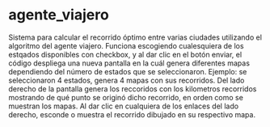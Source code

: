 # agente_viajero
 Sistema para calcular el recorrido óptimo entre varias ciudades utilizando el algoritmo del agente viajero.
 Funciona escogiendo cualesquiera de los estqados disponibles con checkbox, y al dar clic en el botón enviar, el código despliega una nueva pantalla en la cuál genera
 diferentes mapas dependiendo del número de estados que se seleccionaron. Ejemplo: se seleccionaron 4 estados, genera 4 mapas con sus recorridos.
 Del lado derecho de la pantalla genera los reccoridos con los kilometros recorridos mostrando de qué punto se originó dicho recorrido, en orden como se muestran los mapas.
 Al dar clic en cualquiera de los enlaces del lado derecho, esconde o muestra el recorrido dibujado en su respectivo mapa.
